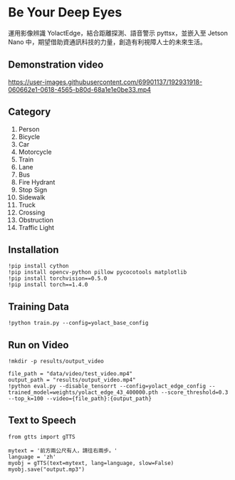 Be Your Deep Eyes
===

運用影像辨識 YolactEdge，結合距離探測、語音警示 pyttsx，並嵌入至 Jetson Nano 中，期望借助資通訊科技的力量，創造有利視障人士的未來生活。 

Demonstration video
---
https://user-images.githubusercontent.com/69901137/192931918-060662e1-0618-4565-b80d-68a1e1e0be33.mp4

Category  
---

1. Person
2. Bicycle
3. Car
4. Motorcycle
5. Train
6. Lane
7. Bus
8. Fire Hydrant
9. Stop Sign
10. Sidewalk
11. Truck
12. Crossing
13. Obstruction
14. Traffic Light 

Installation
---

```
!pip install cython
!pip install opencv-python pillow pycocotools matplotlib
!pip install torchvision==0.5.0
!pip install torch==1.4.0
```

Training Data
---

```
!python train.py --config=yolact_base_config
```
<!-- - Pretrained Weights  
Please download pretrained weights [` yolact_edge_43_400000.pth `](https://drive.google.com/file/d/1-1oj2lMmGf7lqeURl24p0rLsxFJ4VNqL/view?usp=sharing) and put the corresponding weights file in the ` ./weights `
 
 ```
%cd /content/B-Protector/yolact
!mkdir -p weights
%cd weights
!gdown --id '1-1oj2lMmGf7lqeURl24p0rLsxFJ4VNqL'
```
 -->
 
Run on Video
---
```
!mkdir -p results/output_video

file_path = "data/video/test_video.mp4"
output_path = "results/output_video.mp4"
!python eval.py --disable_tensorrt --config=yolact_edge_config --trained_model=weights/yolact_edge_43_400000.pth --score_threshold=0.3 --top_k=100 --video={file_path}:{output_path}
```

Text to Speech
---
```
from gtts import gTTS  
  
mytext = '前方兩公尺有人，請往右兩步。' 
language = 'zh'
myobj = gTTS(text=mytext, lang=language, slow=False) 
myobj.save("output.mp3") 
```




